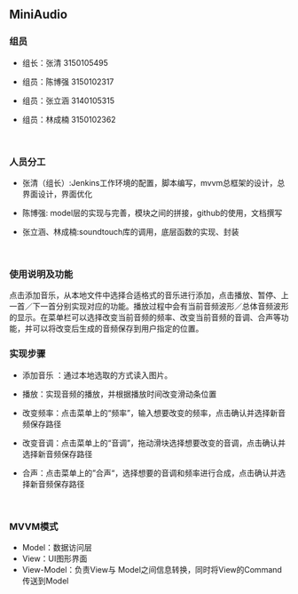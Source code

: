 ## MiniAudio



### 组员
* 组长：张清 3150105495

* 组员：陈博强 3150102317

* 组员：张立涵 3140105315

* 组员：林成楠 3150102362

  ​
### 人员分工
* 张清（组长）:Jenkins工作环境的配置，脚本编写，mvvm总框架的设计，总界面设计，界面优化

* 陈博强: model层的实现与完善，模块之间的拼接，github的使用，文档撰写

* 张立涵、林成楠:soundtouch库的调用，底层函数的实现、封装

  ​
### 使用说明及功能
​	点击添加音乐，从本地文件中选择合适格式的音乐进行添加，点击播放、暂停、上一首／下一首分别实现对应的功能。播放过程中会有当前音频波形／总体音频波形的显示。在菜单栏可以选择改变当前音频的频率、改变当前音频的音调、合声等功能，并可以将改变后生成的音频保存到用户指定的位置。



### 实现步骤
* 添加音乐 ：通过本地选取的方式读入图片。

* 播放：实现音频的播放，并根据播放时间改变滑动条位置

* 改变频率：点击菜单上的“频率”，输入想要改变的频率，点击确认并选择新音频保存路径

* 改变音调：点击菜单上的“音调”，拖动滑块选择想要改变的音调，点击确认并选择新音频保存路径

* 合声：点击菜单上的”合声“，选择想要的音调和频率进行合成，点击确认并选择新音频保存路径

  ​

### MVVM模式
* Model：数据访问层
* View：UI图形界面
* View-Model：负责View与 Model之间信息转换，同时将View的Command传送到Model


